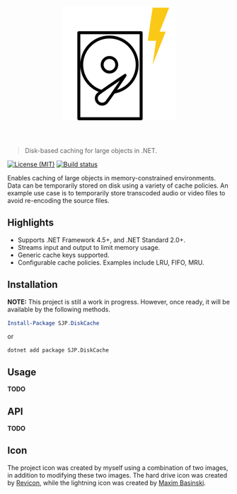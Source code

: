 <h1 align="center">
	<br>
	<img width="256" height="256" src="diskcache.png" alt="DiskCache">
	<br>
	<br>
</h1>

> Disk-based caching for large objects in .NET.

[![License (MIT)](https://img.shields.io/badge/license-MIT-blue.svg)](https://opensource.org/licenses/MIT) [![Build status](https://ci.appveyor.com/api/projects/status/x7di32g4cb8oriye?svg=true)](https://ci.appveyor.com/project/sjp/diskcache)

Enables caching of large objects in memory-constrained environments. Data can be temporarily stored on disk using a variety of cache policies. An example use case is to temporarily store transcoded audio or video files to avoid re-encoding the source files.

## Highlights

* Supports .NET Framework 4.5+, and .NET Standard 2.0+.
* Streams input and output to limit memory usage.
* Generic cache keys supported.
* Configurable cache policies. Examples include LRU, FIFO, MRU.

## Installation

**NOTE:** This project is still a work in progress. However, once ready, it will be available by the following methods.

```powershell
Install-Package SJP.DiskCache
```

or

```console
dotnet add package SJP.DiskCache
```

## Usage

**TODO**

## API

**TODO**

## Icon

The project icon was created by myself using a combination of two images, in addition to modifying these two images. The hard drive icon was created by [Revicon](https://www.flaticon.com/authors/revicon), while the lightning icon was created by [Maxim Basinski](https://www.flaticon.com/authors/maxim-basinski).